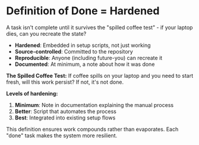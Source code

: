 # Definition of Done = Hardened

A task isn't complete until it survives the "spilled coffee test" - if your laptop dies, can you recreate the state?

- **Hardened**: Embedded in setup scripts, not just working
- **Source-controlled**: Committed to the repository
- **Reproducible**: Anyone (including future-you) can recreate it
- **Documented**: At minimum, a note about how it was done

**The Spilled Coffee Test:**
If coffee spills on your laptop and you need to start fresh, will this work persist? If not, it's not done.

**Levels of hardening:**
1. **Minimum**: Note in documentation explaining the manual process
2. **Better**: Script that automates the process
3. **Best**: Integrated into existing setup flows

This definition ensures work compounds rather than evaporates. Each "done" task makes the system more resilient.